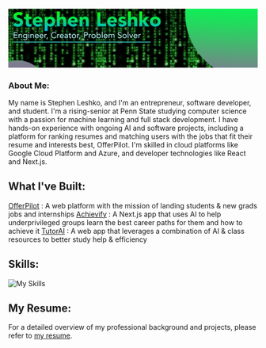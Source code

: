 
![](https://github.com/StephenLeshko/StephenLeshko/blob/main/GitHubBanner.png)
### About Me:
My name is Stephen Leshko, and I'm an entrepreneur, software developer, and student. I'm a rising-senior at Penn State studying computer science with a passion for machine learning and full stack development. I have hands-on experience with ongoing AI and software projects, including a platform for ranking resumes and matching users with the jobs that fit their resume and interests best, OfferPilot. I'm skilled in cloud platforms like Google Cloud Platform and Azure, and developer technologies like React and Next.js.

## What I've Built:
<a href="https://offerpilot.ai/" rel="dofollow">OfferPilot</a> : A web platform with the mission of landing students & new grads jobs and internships
<a href="https://www.achievify.org/" rel="dofollow">Achievify</a> : A Next.js app that uses AI to help underprivileged groups learn the best career paths for them and how to achieve it
<a href="https://tutorai-v1.vercel.app/" rel="dofollow">TutorAI</a> : A web app that leverages a combination of AI & class resources to better study help & efficiency

## Skills:
![My Skills](https://skillicons.dev/icons?i=js,py,react,nodejs,gcp,azure,tensorflow,java,firebase,flutter,css,c,mysql,github,discord)

## My Resume:
For a detailed overview of my professional background and projects, please refer to [my resume](https://github.com/StephenLeshko/StephenLeshko/blob/main/StephenLeshkoResume.pdf).
